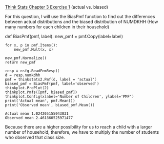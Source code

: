 [Think Stats Chapter 3 Exercise 1](http://greenteapress.com/thinkstats2/html/thinkstats2004.html#toc31) (actual vs. biased)

For this question, I will use the BiasPmf function to find out the differences between actual distributions and the biased distribution of NUMDKHH 
(How many numbers for each children in their household)



def BiasPmf(pmf, label):
    new_pmf = pmf.Copy(label=label)

    for x, p in pmf.Items():
        new_pmf.Mult(x, x)
        
    new_pmf.Normalize()
    return new_pmf
    
    resp = nsfg.ReadFemResp()
    d = resp.numkdhh
    pmf = thinkstats2.Pmf(d, label = 'actual')
    biased_pmf = BiasPmf(pmf, label='observed')
    thinkplot.PrePlot(2)
    thinkplot.Pmfs([pmf, biased_pmf])
    thinkplot.Config(xlabel='Number of Children', ylabel='PMF')
    print('Actual mean', pmf.Mean())
    print('Observed mean', biased_pmf.Mean())
    
    Actual mean 1.024205155043831
    Observed mean 2.461860525971477
    
Because there are a higher possibility for us to reach a child with a larger number of household,
therefore, we have to multiply the number of students who observed that class size. 
